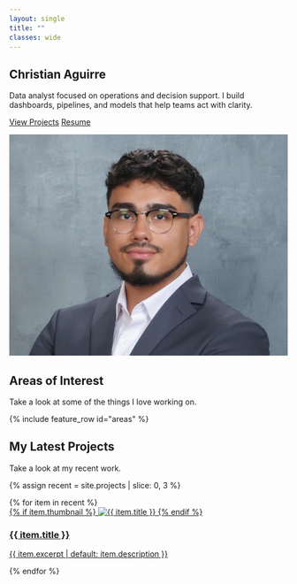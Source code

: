 ```yaml
---
layout: single
title: ""
classes: wide
---
```


<section class="section-white home-hero">
  <div class="intro-wrap">
    <div class="intro-left">
      <h1>Christian Aguirre</h1>
      <p>Data analyst focused on operations and decision support. I build dashboards, pipelines, and models that help teams act with clarity.</p>
      <p>
        <a class="btn btn--primary" href="/projects/">View Projects</a>
        <a class="btn" href="/resume/">Resume</a>
      </p>
    </div>
    <div class="intro-right">
      <img src="/assets/images/headsot.jpg" alt="Christian Aguirre" class="hero-avatar">
    </div>
  </div>
</section>



<section class="section-gray">
  <h2>Areas of Interest</h2>
  <p class="section-sub">Take a look at some of the things I love working on.</p>

  {% include feature_row id="areas" %}
</section>


<section class="section-white">
  <h2>My Latest Projects</h2>
  <p class="section-sub">Take a look at my recent work.</p>

  {% assign recent = site.projects | slice: 0, 3 %}
  <div class="cards">
    {% for item in recent %}
      <article class="card">
        <a href="{{ item.url | relative_url }}">
          {% if item.thumbnail %}
            <img src="{{ item.thumbnail | relative_url }}" alt="{{ item.title }}">
          {% endif %}
          <h3>{{ item.title }}</h3>
          <p>{{ item.excerpt | default: item.description }}</p>
        </a>
      </article>
    {% endfor %}
  </div>
</section>
